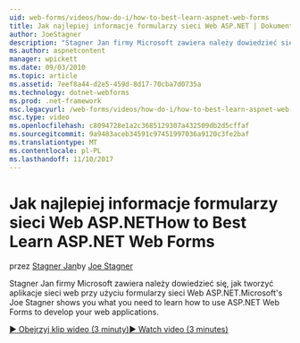 ```yaml
---
uid: web-forms/videos/how-do-i/how-to-best-learn-aspnet-web-forms
title: Jak najlepiej informacje formularzy sieci Web ASP.NET | Dokumentacja firmy Microsoft
author: JoeStagner
description: "Stagner Jan firmy Microsoft zawiera należy dowiedzieć się, jak tworzyć aplikacje sieci web przy użyciu formularzy sieci Web ASP.NET."
ms.author: aspnetcontent
manager: wpickett
ms.date: 09/03/2010
ms.topic: article
ms.assetid: 7eef8a44-d2e5-459d-8d17-70cba7d0735a
ms.technology: dotnet-webforms
ms.prod: .net-framework
msc.legacyurl: /web-forms/videos/how-do-i/how-to-best-learn-aspnet-web-forms
msc.type: video
ms.openlocfilehash: c8094728e1a2c3685129307a432509db2d5cffaf
ms.sourcegitcommit: 9a9483aceb34591c97451997036a9120c3fe2baf
ms.translationtype: MT
ms.contentlocale: pl-PL
ms.lasthandoff: 11/10/2017
---
```

<a name="how-to-best-learn-aspnet-web-forms"></a><span data-ttu-id="0682c-103">Jak najlepiej informacje formularzy sieci Web ASP.NET</span><span class="sxs-lookup"><span data-stu-id="0682c-103">How to Best Learn ASP.NET Web Forms</span></span>
====================
<span data-ttu-id="0682c-104">przez [Stagner Jan](https://github.com/JoeStagner)</span><span class="sxs-lookup"><span data-stu-id="0682c-104">by [Joe Stagner](https://github.com/JoeStagner)</span></span>

<span data-ttu-id="0682c-105">Stagner Jan firmy Microsoft zawiera należy dowiedzieć się, jak tworzyć aplikacje sieci web przy użyciu formularzy sieci Web ASP.NET.</span><span class="sxs-lookup"><span data-stu-id="0682c-105">Microsoft's Joe Stagner shows you what you need to learn how to use ASP.NET Web Forms to develop your web applications.</span></span>

[<span data-ttu-id="0682c-106">&#9654; Obejrzyj klip wideo (3 minuty)</span><span class="sxs-lookup"><span data-stu-id="0682c-106">&#9654; Watch video (3 minutes)</span></span>](https://channel9.msdn.com/Blogs/ASP-NET-Site-Videos/how-to-best-learn-aspnet-web-forms)
